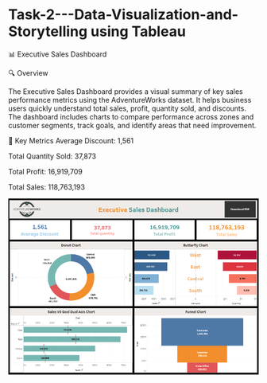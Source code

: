 # Task-2---Data-Visualization-and-Storytelling using Tableau

📊 Executive Sales Dashboard

🔍 Overview

The Executive Sales Dashboard provides a visual summary of key sales performance metrics using the AdventureWorks dataset. It helps business users quickly understand total sales, profit, quantity sold, and discounts. The dashboard includes charts to compare performance across zones and customer segments, track goals, and identify areas that need improvement.

📌 Key Metrics
Average Discount: 1,561

Total Quantity Sold: 37,873

Total Profit: 16,919,709

Total Sales: 118,763,193


![image.alt](https://github.com/Saktalmale16/Task-2---Data-Visualization-and-Storytelling/blob/main/Sales%20dashboard.PNG)
